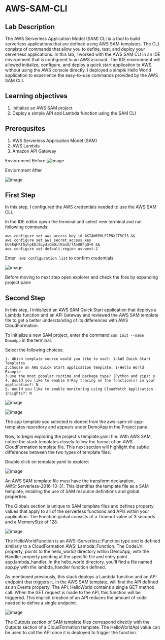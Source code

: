 # AWS-SAM-CLI

## Lab Description

The AWS Serverless Application Model (SAM) CLI is a tool to build serverless applications that are defined using AWS SAM templates. The CLI consists of commands that allow you to define, test, and deploy your serverless applications.
In this lab, I worked with the AWS SAM CLI in an IDE environment that is configured to an AWS account. The IDE environment will allowed initialize, configure, and deploy a quick start application to AWS, without using the AWS console directly. I deployed a simple Hello World application to experience the easy-to-use commands provided by the AWS SAM CLI.

## Learning objectives

1. Initialize an AWS SAM project
2. Deploy a simple API and Lambda function using the SAM CLI

## Prerequsites

1. AWS Serverless Application Model (SAM)
2. AWS Lambda
3. Amazon API Gateway

Enviornment Before
![image](https://github.com/sai09kumar/AWS-SAM-CLI/assets/124625853/099b19d6-8f25-4267-8471-28ffcc082b21)

Enviornment After

![image](https://github.com/sai09kumar/AWS-SAM-CLI/assets/124625853/dc2ed516-4229-4434-b3dd-98b7e3372a9b)

## First Step

In this step, I configured the AWS credentials needed to use the AWS SAM CLI.

In the IDE editor opwn the terminal and select new terminal and run following commands:
```
aws configure set aws_access_key_id AKIAW6PHLF7PNX2T5CI3 &&
aws configure set aws_secret_access_key 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 &&
aws configure set default.region us-west-2
```
Enter ``` aws configuration list``` to confirm credentials

![image](https://github.com/sai09kumar/AWS-SAM-CLI/assets/124625853/cf281897-0b69-46f0-af5d-87910d728a33)

Before moving to next step open explorer and check the files by expanding project pane

## Second Step

In this step, I initialized an AWS SAM Quick Start application that deploys a Lambda function and an API Gateway and reviewed the AWS SAM template file to get a better understanding of its differences with AWS CloudFormation.

To initialize a new SAM project, enter the command ```sam init --name DemoApp``` in the terminal.

Select the following choices:

```
1. Which template source would you like to use?: 1-AWS Quick Start Templates
2.Choose an AWS Quick Start application template: 1-Hello World Example
3.Use the most popular runtime and package type? (Python and zip): y
4. Would you like to enable X-Ray tracing on the function(s) in your application?: N
5. Would you like to enable monitoring using CloudWatch Application Insights?: N

```
![image](https://github.com/sai09kumar/AWS-SAM-CLI/assets/124625853/ca1c7d63-bce4-46a0-bc85-a15eb10c60ba)



![image](https://github.com/sai09kumar/AWS-SAM-CLI/assets/124625853/7ade620c-3d49-4010-99f9-b9db62ffd4f8)

The app template you selected is cloned from the aws-sam-cli-app-templates repository and appears under DemoApp in the Project pane.

Now, to begin exploring the project's template.yaml file. With AWS SAM,  notice the stack templates closely follow the format of an AWS CloudFormation template file. This next section will highlight the subtle differences between the two types of template files.

Double click on template.yaml to explore:

![image](https://github.com/sai09kumar/AWS-SAM-CLI/assets/124625853/67a71096-a3b0-4c76-9c9e-11bab51538a0)

An AWS SAM template file must have the transform declaration, AWS::Serverless-2016-10-31. This identifies the template file as a SAM template, enabling the use of SAM resource definitions and global properties.

The Globals section is unique to SAM template files and defines property values that apply to all of the serverless functions and APIs within your application. The Function global consists of a Timeout value of 3 seconds and a MemorySize of 128.


![image](https://github.com/sai09kumar/AWS-SAM-CLI/assets/124625853/2f233e0d-af16-4b55-9a4f-3f1097b4dcef)

The HelloWorldFunction is an AWS::Serverless::Function type and is defined similarly to a CloudFormation AWS::Lambda::Function. The CodeUri property, points to the hello_world/ directory within DemoApp, with the Handler property pointing at the specific file and entry point app.lambda_handler. In the hello_world directory, you'll find a file named app.py with the lambda_handler function defined.

As mentioned previously, this stack deploys a Lambda function and an API endpoint that triggers it. In the AWS SAM template, will find the API defined as an Events property. The API, HelloWorld contains a single GET method call. When the GET request is made to the API, this function will be triggered. This implicit creation of an API reduces the amount of code needed to define a single endpoint.


![image](https://github.com/sai09kumar/AWS-SAM-CLI/assets/124625853/fee4cc3b-0f64-4bb8-9ed9-b289a3e4098c)

The Outputs section of SAM template files correspond directly with the Outputs section of a CloudFormation template. The HelloWorldApi value can be used to call the API once it is deployed to trigger the function.









